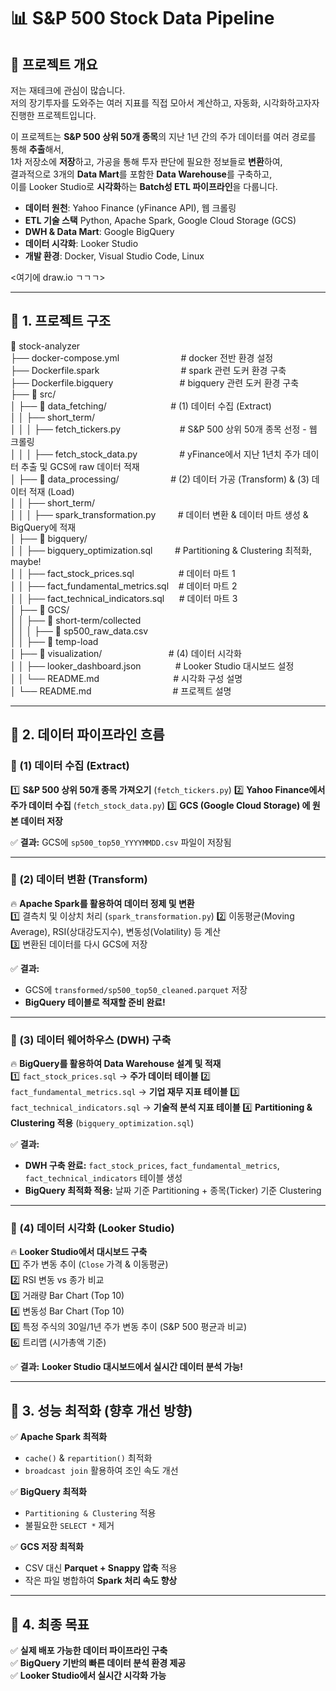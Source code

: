 # 📊 S&P 500 Stock Data Pipeline

## 📌 프로젝트 개요

저는 재테크에 관심이 많습니다.  
저의 장기투자를 도와주는 여러 지표를 직접 모아서 계산하고, 자동화, 시각화하고자자 진행한 프로젝트입니다.

이 프로젝트는 **S&P 500 상위 50개 종목**의 지난 1년 간의 주가 데이터를 여러 경로를 통해 **추출**해서,  
1차 저장소에 **저장**하고, 가공을 통해 투자 판단에 필요한 정보들로 **변환**하여,  
결과적으로 3개의 **Data Mart**를 포함한 **Data Warehouse**를 구축하고,  
이를 Looker Studio로 **시각화**하는 **Batch성 ETL 파이프라인**을 다룹니다.

- **데이터 원천**: Yahoo Finance (yFinance API), 웹 크롤링
- **ETL 기술 스택** Python, Apache Spark, Google Cloud Storage (GCS)
- **DWH & Data Mart**: Google BigQuery
- **데이터 시각화**: Looker Studio
- **개발 환경**: Docker, Visual Studio Code, Linux

<여기에 draw.io ㄱㄱㄱ>

---

## 🚀 1. 프로젝트 구조

📂 stock-analyzer<br>
├── docker-compose.yml&nbsp;&nbsp;&nbsp;&nbsp;&nbsp;&nbsp;&nbsp;&nbsp;&nbsp;&nbsp;&nbsp;&nbsp;&nbsp;&nbsp;&nbsp;&nbsp;&nbsp;&nbsp;&nbsp;&nbsp;&nbsp;&nbsp;&nbsp;&nbsp; # docker 전반 환경 설정<br>
├── Dockerfile.spark&nbsp;&nbsp;&nbsp;&nbsp;&nbsp;&nbsp;&nbsp;&nbsp;&nbsp;&nbsp;&nbsp;&nbsp;&nbsp;&nbsp;&nbsp;&nbsp;&nbsp;&nbsp;&nbsp;&nbsp;&nbsp;&nbsp;&nbsp;&nbsp;&nbsp;&nbsp;&nbsp;&nbsp;&nbsp;&nbsp;&nbsp;&nbsp; # spark 관련 도커 환경 구축<br>
├── Dockerfile.bigquery &nbsp;&nbsp;&nbsp;&nbsp;&nbsp;&nbsp;&nbsp;&nbsp;&nbsp;&nbsp;&nbsp;&nbsp;&nbsp;&nbsp;&nbsp;&nbsp;&nbsp;&nbsp;&nbsp;&nbsp;&nbsp;&nbsp;&nbsp;&nbsp;&nbsp;&nbsp;# bigquery 관련 도커 환경 구축<br>
├── 📂 src/<br>
│ ├── 📂 data_fetching/ &nbsp;&nbsp;&nbsp;&nbsp;&nbsp;&nbsp;&nbsp;&nbsp;&nbsp;&nbsp;&nbsp;&nbsp;&nbsp;&nbsp;&nbsp;&nbsp;&nbsp;&nbsp;&nbsp;&nbsp;&nbsp;&nbsp;&nbsp;&nbsp;&nbsp;# (1) 데이터 수집 (Extract)<br>
│ │ ├── short_term/<br>
│ │ │ ├── fetch_tickers.py&nbsp;&nbsp;&nbsp;&nbsp;&nbsp;&nbsp;&nbsp;&nbsp;&nbsp;&nbsp;&nbsp;&nbsp;&nbsp;&nbsp;&nbsp;&nbsp;&nbsp;&nbsp;&nbsp;&nbsp;&nbsp;&nbsp;&nbsp; # S&P 500 상위 50개 종목 선정 - 웹 크롤링<br>
│ │ │ ├── fetch_stock_data.py&nbsp;&nbsp;&nbsp;&nbsp;&nbsp;&nbsp;&nbsp;&nbsp;&nbsp;&nbsp;&nbsp;&nbsp;&nbsp;&nbsp;&nbsp;&nbsp; # yFinance에서 지난 1년치 주가 데이터 추출 및 GCS에 raw 데이터 적재<br>
│ ├── 📂 data_processing/&nbsp;&nbsp;&nbsp;&nbsp;&nbsp;&nbsp;&nbsp;&nbsp;&nbsp;&nbsp;&nbsp;&nbsp;&nbsp;&nbsp;&nbsp;&nbsp;&nbsp;&nbsp;&nbsp;&nbsp; # (2) 데이터 가공 (Transform) & (3) 데이터 적재 (Load)<br>
│ │ ├── short_term/<br>
│ │ │ ├── spark_transformation.py &nbsp;&nbsp;&nbsp;&nbsp;&nbsp;&nbsp;&nbsp;&nbsp;# 데이터 변환 & 데이터 마트 생성 & BigQuery에 적재<br>
│ ├── 📂 bigquery/<br>
│ │ ├── bigquery_optimization.sql &nbsp;&nbsp;&nbsp;&nbsp;&nbsp;&nbsp;&nbsp;&nbsp;# Partitioning & Clustering 최적화, maybe!<br>
│ │ ├── fact_stock_prices.sql&nbsp;&nbsp;&nbsp;&nbsp;&nbsp;&nbsp;&nbsp;&nbsp;&nbsp;&nbsp;&nbsp;&nbsp;&nbsp;&nbsp;&nbsp;&nbsp;&nbsp; # 데이터 마트 1<br>
│ │ ├── fact_fundamental_metrics.sql &nbsp;&nbsp;&nbsp;# 데이터 마트 2<br>
│ │ ├── fact_technical_indicators.sql&nbsp;&nbsp;&nbsp;&nbsp;&nbsp; # 데이터 마트 3<br>
│ ├── 📂 GCS/<br>
│ │ ├── 📂 short-term/collected<br>
│ │ │ ├── 📂 sp500_raw_data.csv<br>
│ │ ├── 📂 temp-load<br>
│ ├── 📂 visualization/ &nbsp;&nbsp;&nbsp;&nbsp;&nbsp;&nbsp;&nbsp;&nbsp;&nbsp;&nbsp;&nbsp;&nbsp;&nbsp;&nbsp;&nbsp;&nbsp;&nbsp;&nbsp;&nbsp;&nbsp;&nbsp;&nbsp;&nbsp;&nbsp;&nbsp;&nbsp;# (4) 데이터 시각화<br>
│ │ ├── looker_dashboard.json&nbsp;&nbsp;&nbsp;&nbsp;&nbsp;&nbsp;&nbsp;&nbsp;&nbsp;&nbsp;&nbsp;&nbsp;&nbsp; # Looker Studio 대시보드 설정<br>
│ │ └── README.md&nbsp;&nbsp;&nbsp;&nbsp;&nbsp;&nbsp;&nbsp;&nbsp;&nbsp;&nbsp;&nbsp;&nbsp;&nbsp;&nbsp;&nbsp;&nbsp;&nbsp;&nbsp;&nbsp;&nbsp;&nbsp;&nbsp;&nbsp;&nbsp;&nbsp;&nbsp;&nbsp;&nbsp;&nbsp;&nbsp;# 시각화 구성 설명<br>
│ └── README.md&nbsp;&nbsp;&nbsp;&nbsp;&nbsp;&nbsp;&nbsp;&nbsp;&nbsp;&nbsp;&nbsp;&nbsp;&nbsp;&nbsp;&nbsp;&nbsp;&nbsp;&nbsp;&nbsp;&nbsp;&nbsp;&nbsp;&nbsp;&nbsp;&nbsp;&nbsp;&nbsp;&nbsp;&nbsp;&nbsp;&nbsp;&nbsp; # 프로젝트 설명<br>

---

## 🔄 2. 데이터 파이프라인 흐름

### **📌 (1) 데이터 수집 (Extract)**

1️⃣ **S&P 500 상위 50개 종목 가져오기** (`fetch_tickers.py`)
2️⃣ **Yahoo Finance에서 주가 데이터 수집** (`fetch_stock_data.py`)
3️⃣ **GCS (Google Cloud Storage) 에 원본 데이터 저장**

✅ **결과:** GCS에 `sp500_top50_YYYYMMDD.csv` 파일이 저장됨

---

### **📌 (2) 데이터 변환 (Transform)**

🔥 **Apache Spark를 활용하여 데이터 정제 및 변환**  
1️⃣ 결측치 및 이상치 처리 (`spark_transformation.py`)
2️⃣ 이동평균(Moving Average), RSI(상대강도지수), 변동성(Volatility) 등 계산  
3️⃣ 변환된 데이터를 다시 GCS에 저장

✅ **결과:**

- GCS에 `transformed/sp500_top50_cleaned.parquet` 저장
- **BigQuery 테이블로 적재할 준비 완료!**

---

### **📌 (3) 데이터 웨어하우스 (DWH) 구축**

🔥 **BigQuery를 활용하여 Data Warehouse 설계 및 적재**  
1️⃣ `fact_stock_prices.sql` → **주가 데이터 테이블**
2️⃣ `fact_fundamental_metrics.sql` → **기업 재무 지표 테이블**
3️⃣ `fact_technical_indicators.sql` → **기술적 분석 지표 테이블**
4️⃣ **Partitioning & Clustering 적용** (`bigquery_optimization.sql`)

✅ **결과:**

- **DWH 구축 완료:** `fact_stock_prices`, `fact_fundamental_metrics`, `fact_technical_indicators` 테이블 생성
- **BigQuery 최적화 적용:** 날짜 기준 Partitioning + 종목(Ticker) 기준 Clustering

---

### **📌 (4) 데이터 시각화 (Looker Studio)**

🔥 **Looker Studio에서 대시보드 구축**  
1️⃣ 주가 변동 추이 (`Close` 가격 & 이동평균)  
2️⃣ RSI 변동 vs 종가 비교  
3️⃣ 거래량 Bar Chart (Top 10)  
4️⃣ 변동성 Bar Chart (Top 10)  
5️⃣ 특정 주식의 30일/1년 주가 변동 추이 (S&P 500 평균과 비교)  
6️⃣ 트리맵 (시가총액 기준)

✅ **결과:** **Looker Studio 대시보드에서 실시간 데이터 분석 가능!**

---

## 🚀 3. 성능 최적화 (향후 개선 방향)

✅ **Apache Spark 최적화**

- `cache()` & `repartition()` 최적화
- `broadcast join` 활용하여 조인 속도 개선

✅ **BigQuery 최적화**

- `Partitioning & Clustering` 적용
- 불필요한 `SELECT *` 제거

✅ **GCS 저장 최적화**

- CSV 대신 **Parquet + Snappy 압축** 적용
- 작은 파일 병합하여 **Spark 처리 속도 향상**

---

## 🎯 4. 최종 목표

✅ **실제 배포 가능한 데이터 파이프라인 구축**  
✅ **BigQuery 기반의 빠른 데이터 분석 환경 제공**  
✅ **Looker Studio에서 실시간 시각화 가능**
